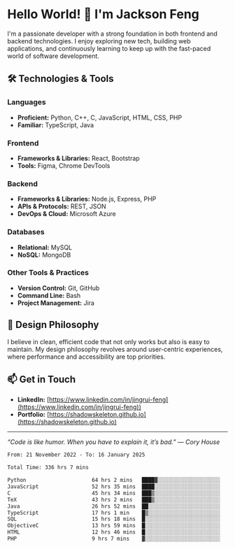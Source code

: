 # Hello World! 👋 I'm Jackson Feng

I'm a passionate developer with a strong foundation in both frontend and backend technologies. I enjoy exploring new tech, building web applications, and continuously learning to keep up with the fast-paced world of software development.

## 🛠 Technologies & Tools

### Languages
- **Proficient:** Python, C++, C, JavaScript, HTML, CSS, PHP
- **Familiar:** TypeScript, Java

### Frontend
- **Frameworks & Libraries:** React, Bootstrap
- **Tools:** Figma, Chrome DevTools

### Backend
- **Frameworks & Libraries:** Node.js, Express, PHP
- **APIs & Protocols:** REST, JSON
- **DevOps & Cloud:** Microsoft Azure

### Databases
- **Relational:** MySQL
- **NoSQL:** MongoDB

### Other Tools & Practices
- **Version Control:** Git, GitHub
- **Command Line:** Bash
- **Project Management:** Jira


## 🎨 Design Philosophy

I believe in clean, efficient code that not only works but also is easy to maintain. My design philosophy revolves around user-centric experiences, where performance and accessibility are top priorities.

## 📫 Get in Touch

- **LinkedIn:** [https://www.linkedin.com/in/jingrui-feng](https://www.linkedin.com/in/jingrui-feng))
- **Portfolio:** [https://shadowskeleton.github.io](https://shadowskeleton.github.io)

---

*“Code is like humor. When you have to explain it, it’s bad.” — Cory House*



<!--START_SECTION:waka-->

```txt
From: 21 November 2022 - To: 16 January 2025

Total Time: 336 hrs 7 mins

Python                     64 hrs 2 mins   ████▓░░░░░░░░░░░░░░░░░░░░   19.05 %
JavaScript                 52 hrs 35 mins  ████░░░░░░░░░░░░░░░░░░░░░   15.65 %
C                          45 hrs 34 mins  ███▒░░░░░░░░░░░░░░░░░░░░░   13.56 %
TeX                        43 hrs 2 mins   ███▒░░░░░░░░░░░░░░░░░░░░░   12.81 %
Java                       26 hrs 52 mins  ██░░░░░░░░░░░░░░░░░░░░░░░   08.00 %
TypeScript                 17 hrs 1 min    █▒░░░░░░░░░░░░░░░░░░░░░░░   05.06 %
SQL                        15 hrs 18 mins  █░░░░░░░░░░░░░░░░░░░░░░░░   04.56 %
ObjectiveC                 13 hrs 59 mins  █░░░░░░░░░░░░░░░░░░░░░░░░   04.16 %
HTML                       12 hrs 46 mins  █░░░░░░░░░░░░░░░░░░░░░░░░   03.80 %
PHP                        9 hrs 7 mins    ▓░░░░░░░░░░░░░░░░░░░░░░░░   02.72 %
```

<!--END_SECTION:waka-->

